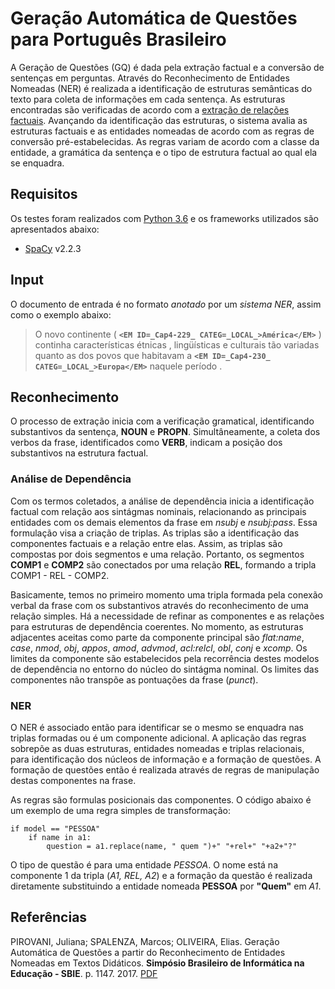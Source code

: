 # Geração Automática de Questões para Português Brasileiro

A Geração de Questões (GQ) é dada pela extração factual e a conversão de sentenças em perguntas. Através do Reconhecimento de Entidades Nomeadas (NER) é realizada a identificação de estruturas semânticas do texto para coleta de informações em cada sentença. As estruturas encontradas são verificadas de acordo com a [extração de relações factuais](https://github.com/marcosspalenza/PTBR_RelationExtraction). Avançando da identificação das estruturas, o sistema avalia as estruturas factuais e as entidades nomeadas de acordo com as regras de conversão pré-estabelecidas. As regras variam de acordo com a classe da entidade, a gramática da sentença e o tipo de estrutura factual ao qual ela se enquadra.


## Requisitos
Os testes foram realizados com [Python 3.6](https://python.org) e os frameworks utilizados são apresentados abaixo:

- [SpaCy](https://spacy.io) v2.2.3



## Input
O documento de entrada é no formato _anotado_ por um _sistema NER_, assim como o exemplo abaixo:

>
> O novo continente ( __``<EM ID=_Cap4-229_ CATEG=_LOCAL_>América</EM>``__ ) continha características étnicas , lingüísticas e culturais tão variadas quanto as dos povos que habitavam a __``<EM ID=_Cap4-230_ CATEG=_LOCAL_>Europa</EM>``__ naquele período .
>

## Reconhecimento
O processo de extração inicia com a verificação gramatical, identificando substantivos da sentença, __NOUN__ e __PROPN__. Simultâneamente, a coleta dos verbos da frase, identificados como __VERB__, indicam a posição dos substantivos na estrutura factual.

### Análise de Dependência
Com os termos coletados, a análise de dependência inicia a identificação factual com relação aos sintágmas nominais, relacionando as principais entidades com os demais elementos da frase em _nsubj_ e _nsubj:pass_. Essa formulação visa a criação de triplas. As triplas são a identificação das componentes factuais e a relação entre elas. Assim, as triplas são compostas por dois segmentos e uma relação. Portanto, os segmentos __COMP1__ e __COMP2__ são conectados por uma relação __REL__, formando a tripla COMP1 - REL - COMP2. 

Basicamente, temos no primeiro momento uma tripla formada pela conexão verbal da frase com os substantivos através do reconhecimento de uma relação simples. Há a necessidade de refinar as componentes e as relações para estruturas de dependência coerentes. No momento, as estruturas adjacentes aceitas como parte da componente principal são _flat:name_, _case_, _nmod_, _obj_, _appos_, _amod_, _advmod_, _acl:relcl_, _obl_, _conj_ e _xcomp_. Os limites da componente são estabelecidos pela recorrência destes modelos de dependência no entorno do núcleo do sintágma nominal. Os limites das componentes não transpõe as pontuações da frase (_punct_).

### NER
O NER é associado então para identificar se o mesmo se enquadra nas triplas formadas ou é um componente adicional. A aplicação das regras sobrepõe as duas estruturas, entidades nomeadas e triplas relacionais, para identificação dos núcleos de informação e a formação de questões. A formação de questões então é realizada através de regras de manipulação destas componentes na frase.

As regras são formulas posicionais das componentes. O código abaixo é um exemplo de uma regra simples de transformação:
 
	if model == "PESSOA"
		if name in a1:
			question = a1.replace(name, " quem ")+" "+rel+" "+a2+"?"

O tipo de questão é para uma entidade _PESSOA_. O nome está na componente 1 da tripla (_A1, REL, A2_) e a formação da questão é realizada diretamente substituindo a entidade nomeada __PESSOA__ por __"Quem"__ em _A1_.

## Referências
PIROVANI, Juliana; SPALENZA, Marcos; OLIVEIRA, Elias. Geração Automática de Questões a partir do Reconhecimento de Entidades Nomeadas em Textos Didáticos. __Simpósio Brasileiro de Informática na Educação - SBIE__. p. 1147. 2017. [PDF](https://br-ie.org/pub/index.php/sbie/article/view/7643)